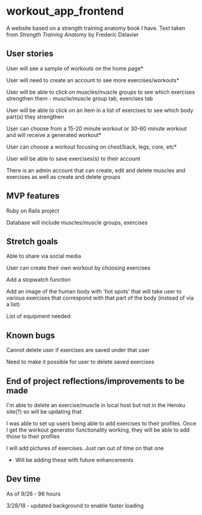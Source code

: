 # workout_app_frontend

A website based on a strength training anatomy book I have. Text taken from *Strength Training Anatomy* by Frederic Delavier

## User stories

User will see a sample of workouts on the home page* 

User will need to create an account to see more exercises/workouts*

User will be able to click on muscles/muscle groups to see which exercises strengthen them - muscle/muscle group tab, exercises tab

User will be able to click on an item in a list of exercises to see which body part(s) they strengthen

User can choose from a 15-20 minute workout or 30-60 minute workout and will receive a generated workout*

User can choose a workout focusing on chest/back, legs, core, etc*

User will be able to save exercises(s) to their account

There is an admin account that can create, edit and delete muscles and exercises as well as create and delete groups

## MVP features
Ruby on Rails project

Database will include muscles/muscle groups, exercises

## Stretch goals
Able to share via social media

User can create their own workout by choosing exercises

Add a stopwatch function

Add an image of the human body with 'hot spots' that will take user to various exercises that correspond with that part of the body (instead of via a list)

List of equipment needed

## Known bugs
Cannot delete user if exercises are saved under that user

Need to make it possible for user to delete saved exercises


## End of project reflections/improvements to be made
I'm able to delete an exercise/muscle in local host but not in the Heroku site(?) so will be updating that

I was able to set up users being able to add exercises to their profiles. Once I get the workout generator functionality working, they will be able to add those to their profiles

I will add pictures of exercises. Just ran out of time on that one

* Will be adding these with future enhancements

## Dev time
As of 9/26 - 96 hours

3/28/18 - updated background to enable faster loading
